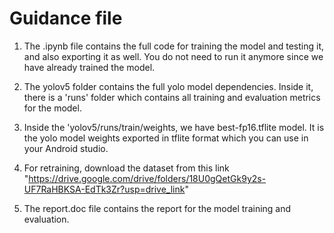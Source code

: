 # Guidance file

1. The .ipynb file contains the full code for training the model and testing it, and also exporting it as well. You do not need to run it anymore since we have already trained the model.

2. The yolov5 folder contains the full yolo model dependencies. Inside it, there is a 'runs' folder which contains all training and evaluation metrics for the model.

3. Inside the 'yolov5/runs/train/weights, we have best-fp16.tflite model. It is the yolo model weights exported in tflite format which you can use in your Android studio.

4. For retraining, download the dataset from this link "https://drive.google.com/drive/folders/18U0gQetGk9y2s-UF7RaHBKSA-EdTk3Zr?usp=drive_link"

6. The report.doc file contains the report for the model training and evaluation.

